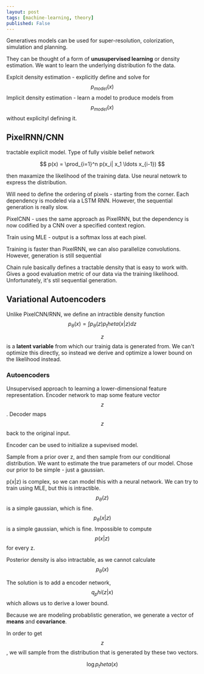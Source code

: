 ```yaml
---
layout: post
tags: [machine-learning, theory]
published: False
---
```

Generatives models can be used for super-resolution, colorization, simulation and planning.

They can be thought of a form of **unusupervised learning** or density estimation. 
We want to learn the underlying distribution fo the data. 

Explcit density estimation - explicitly define and solve for $$p_{model}(x)$$
Implicit density estimation - learn a model to produce models from $$p_{model}(x)$$ without explicityl defining it. 

## PixelRNN/CNN
tractable explicit model. Type of fully visible belief network

$$ p(x) = \prod_{i=1}^n p(x_i| x_1 \ldots x_{i-1}) $$

then maxamize the likelihood of the training data. Use neural netowrk to express the distribution.

Will need to define the ordering of pixels - starting from the corner. Each dependency is modeled via a LSTM RNN. However, the sequential generation is really slow. 

PixelCNN - uses the same approach as PixelRNN, but the dependency is now codified by a CNN over a specified context region. 

Train using MLE - output is a softmax loss at each pixel. 

Training is faster than PixelRNN, we can also parallelize convolutions. However, generation is still sequential

Chain rule basically defines a tractable density that is easy to work with. Gives a good evaluation metric of our data via the training likelihood. Unfortunately, it's stil sequential generation.

## Variational Autoencoders

Unlike PixelCNN/RNN, we define an intractible density function
$$p_\theta(x) = \int p_\theta(z) p_theta(x \vert z) dz$$

$$z$$ is a **latent variable** from which our trainig data is generated from.
We can't optimize this directly, so instead we derive and optimize a lower bound on the likelihood instead.

### Autoencoders
Unsupervised approach to learning a lower-dimensional feature representation. Encoder network to map some feature vector $$z$$. Decoder maps $$z$$ back to the original input. 

Encoder can be used to initialize a supevised model.

Sample from a prior over z, and then sample from our conditional distribution. 
We want to estimate the true parameters of our model. Chose our prior to be simple - just a gaussian. 

p(x|z) is complex, so we can model this with a neural network.
We can try to train using MLE, but this is intractible.
$$p_\theta(z)$$ is a simple gaussian, which is fine. 
$$p_\theta(x \vert z)$$ is a simple gaussian, which is fine. 
Impossible to compute $$p(x \vert z)$$ for every z. 

Posterior density is also intractable, as we cannot calculate $$p_\theta(x)$$

The solution is to add a encoder network, $$q_phi(z|x)$$ which allows us to derive a lower bound.

Because we are modeling probablistic generation, we generate a vector of **means** and **covariance**.

In order to get $$z$$, we will sample from the distribution that is generated by these two vectors.

$$\log p_theta(x)$$
